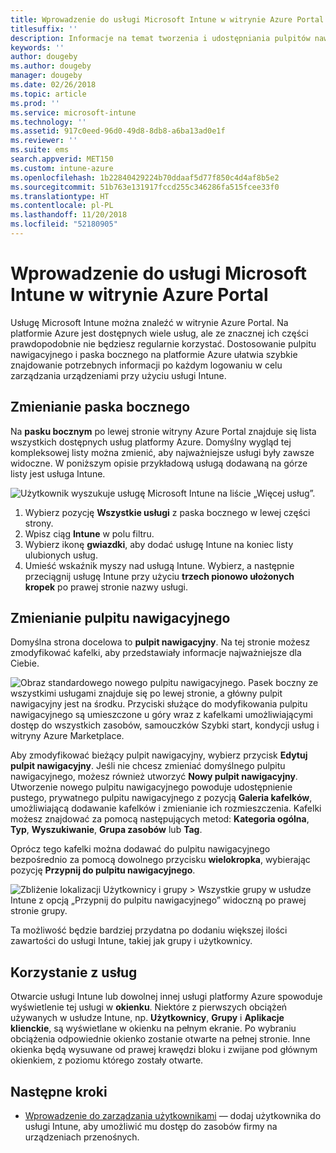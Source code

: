 ```yaml
---
title: Wprowadzenie do usługi Microsoft Intune w witrynie Azure Portal
titlesuffix: ''
description: Informacje na temat tworzenia i udostępniania pulpitów nawigacyjnych usługi Microsoft Intune i poruszania się po nich w witrynie Azure Portal.
keywords: ''
author: dougeby
ms.author: dougeby
manager: dougeby
ms.date: 02/26/2018
ms.topic: article
ms.prod: ''
ms.service: microsoft-intune
ms.technology: ''
ms.assetid: 917c0eed-96d0-49d8-8db8-a6ba13ad0e1f
ms.reviewer: ''
ms.suite: ems
search.appverid: MET150
ms.custom: intune-azure
ms.openlocfilehash: 1b22840429224b70ddaaf5d77f850c4d4af8b5e2
ms.sourcegitcommit: 51b763e131917fccd255c346286fa515fcee33f0
ms.translationtype: HT
ms.contentlocale: pl-PL
ms.lasthandoff: 11/20/2018
ms.locfileid: "52180905"
---
```

# <a name="getting-started-with-microsoft-intune-in-the-azure-portal"></a>Wprowadzenie do usługi Microsoft Intune w witrynie Azure Portal

Usługę Microsoft Intune można znaleźć w witrynie Azure Portal. Na platformie Azure jest dostępnych wiele usług, ale ze znacznej ich części prawdopodobnie nie będziesz regularnie korzystać. Dostosowanie pulpitu nawigacyjnego i paska bocznego na platformie Azure ułatwia szybkie znajdowanie potrzebnych informacji po każdym logowaniu w celu zarządzania urządzeniami przy użyciu usługi Intune.

## <a name="changing-the-sidebar"></a>Zmienianie paska bocznego

Na __pasku bocznym__ po lewej stronie witryny Azure Portal znajduje się lista wszystkich dostępnych usług platformy Azure. Domyślny wygląd tej kompleksowej listy można zmienić, aby najważniejsze usługi były zawsze widoczne. W poniższym opisie przykładową usługą dodawaną na górze listy jest usługa Intune.

![Użytkownik wyszukuje usługę Microsoft Intune na liście „Więcej usług”.](./media/azure-add-intune1.png)

1. Wybierz pozycję **Wszystkie usługi** z paska bocznego w lewej części strony.
2. Wpisz ciąg **Intune** w polu filtru.
3. Wybierz ikonę **gwiazdki**, aby dodać usługę Intune na koniec listy ulubionych usług.
4. Umieść wskaźnik myszy nad usługą Intune. Wybierz, a następnie przeciągnij usługę Intune przy użyciu **trzech pionowo ułożonych kropek** po prawej stronie nazwy usługi.

## <a name="changing-the-dashboard"></a>Zmienianie pulpitu nawigacyjnego

Domyślna strona docelowa to **pulpit nawigacyjny**. Na tej stronie możesz zmodyfikować kafelki, aby przedstawiały informacje najważniejsze dla Ciebie.

![Obraz standardowego nowego pulpitu nawigacyjnego. Pasek boczny ze wszystkimi usługami znajduje się po lewej stronie, a główny pulpit nawigacyjny jest na środku. Przyciski służące do modyfikowania pulpitu nawigacyjnego są umieszczone u góry wraz z kafelkami umożliwiającymi dostęp do wszystkich zasobów, samouczków Szybki start, kondycji usług i witryny Azure Marketplace.](./media/azure-default-dashboard.png)

Aby zmodyfikować bieżący pulpit nawigacyjny, wybierz przycisk **Edytuj pulpit nawigacyjny**. Jeśli nie chcesz zmieniać domyślnego pulpitu nawigacyjnego, możesz również utworzyć **Nowy pulpit nawigacyjny**. Utworzenie nowego pulpitu nawigacyjnego powoduje udostępnienie pustego, prywatnego pulpitu nawigacyjnego z pozycją **Galeria kafelków**, umożliwiającą dodawanie kafelków i zmienianie ich rozmieszczenia. Kafelki możesz znajdować za pomocą następujących metod: **Kategoria ogólna**, **Typ**, **Wyszukiwanie**, **Grupa zasobów** lub **Tag**.

Oprócz tego kafelki można dodawać do pulpitu nawigacyjnego bezpośrednio za pomocą dowolnego przycisku **wielokropka**, wybierając pozycję **Przypnij do pulpitu nawigacyjnego**.

![Zbliżenie lokalizacji Użytkownicy i grupy > Wszystkie grupy w usłudze Intune z opcją „Przypnij do pulpitu nawigacyjnego” widoczną po prawej stronie grupy.](./media/azure-pin-to-dashboard.png)

Ta możliwość będzie bardziej przydatna po dodaniu większej ilości zawartości do usługi Intune, takiej jak grupy i użytkownicy.

## <a name="using-services"></a>Korzystanie z usług

Otwarcie usługi Intune lub dowolnej innej usługi platformy Azure spowoduje wyświetlenie tej usługi w **okienku**. Niektóre z pierwszych obciążeń używanych w usłudze Intune, np. **Użytkownicy**, **Grupy** i **Aplikacje klienckie**, są wyświetlane w okienku na pełnym ekranie. Po wybraniu obciążenia odpowiednie okienko zostanie otwarte na pełnej stronie. Inne okienka będą wysuwane od prawej krawędzi bloku i zwijane pod głównym okienkiem, z poziomu którego zostały otwarte.

## <a name="next-steps"></a>Następne kroki

* [Wprowadzenie do zarządzania użytkownikami](get-started-users.md) — dodaj użytkownika do usługi Intune, aby umożliwić mu dostęp do zasobów firmy na urządzeniach przenośnych.
